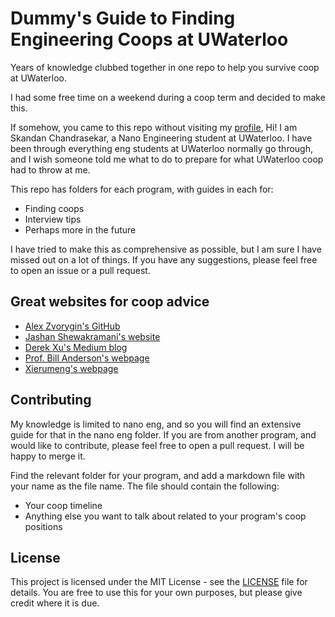 # Dummy's Guide to Finding Engineering Coops at UWaterloo

Years of knowledge clubbed together in one repo to help you survive coop at UWaterloo.

I had some free time on a weekend during a coop term and decided to make this.

If somehow, you came to this repo without
visiting my [profile](https://github.com/SkandanC/SkandanC),
Hi! I am Skandan Chandrasekar, a Nano Engineering student at UWaterloo.
I have been through everything eng students at UWaterloo normally go through,
and I wish someone told me what to do to prepare
for what UWaterloo coop had to throw at me.

This repo has folders for each program, with guides in each for:

- Finding coops
- Interview tips
- Perhaps more in the future

I have tried to make this as comprehensive as possible,
but I am sure I have missed out on a lot of things.
If you have any suggestions, please feel free to open
an issue or a pull request.

## Great websites for coop advice

- [Alex Zvorygin's GitHub](https://github.com/zvory/guide-to-coop)
- [Jashan Shewakramani's website](https://jashans98.github.io/2021/01/13/a-guide-to-uwaterloo-cs-coops.html)
- [Derek Xu's Medium blog](https://medium.com/@derekxu/what-i-learned-from-my-first-uwaterloo-co-op-term-part-1-12096f1dbfca)
- [Prof. Bill Anderson's webpage](https://profbillanderson.com/2013/09/21/things-people-say-about-co-op/)
- [Xierumeng's webpage](https://xierumeng.github.io/blog/3-3)

## Contributing

My knowledge is limited to nano eng, and so you will
find an extensive guide for that in the nano eng folder.
If you are from another program, and would like to contribute,
please feel free to open a pull request.
I will be happy to merge it.

Find the relevant folder for your program,
and add a markdown file with your name as the file name.
The file should contain the following:

- Your coop timeline
- Anything else you want to talk about related to your program's coop positions

## License

This project is licensed under the MIT License -
see the [LICENSE](LICENSE) file for details.
You are free to use this for your own purposes,
but please give credit where it is due.
